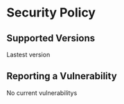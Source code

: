 # Security Policy

## Supported Versions

Lastest version

## Reporting a Vulnerability

No current vulnerabilitys
